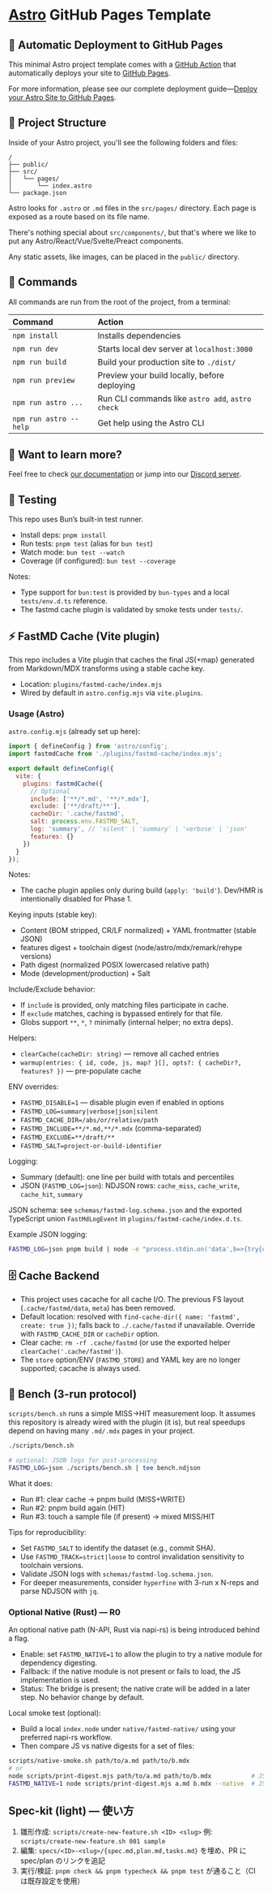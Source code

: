 # [Astro](https://astro.build) GitHub Pages Template

## 🤖 Automatic Deployment to GitHub Pages

This minimal Astro project template comes with a [GitHub Action](https://github.com/features/actions) that automatically deploys your site to [GitHub Pages](https://pages.github.com/).

For more information, please see our complete deployment guide—[Deploy your Astro Site to GitHub Pages](https://docs.astro.build/en/guides/deploy/github/).

## 🚀 Project Structure

Inside of your Astro project, you'll see the following folders and files:

```
/
├── public/
├── src/
│   └── pages/
│       └── index.astro
└── package.json
```

Astro looks for `.astro` or `.md` files in the `src/pages/` directory. Each page is exposed as a route based on its file name.

There's nothing special about `src/components/`, but that's where we like to put any Astro/React/Vue/Svelte/Preact components.

Any static assets, like images, can be placed in the `public/` directory.

## 🧞 Commands

All commands are run from the root of the project, from a terminal:

| Command                | Action                                           |
| :--------------------- | :----------------------------------------------- |
| `npm install`          | Installs dependencies                            |
| `npm run dev`          | Starts local dev server at `localhost:3000`      |
| `npm run build`        | Build your production site to `./dist/`          |
| `npm run preview`      | Preview your build locally, before deploying     |
| `npm run astro ...`    | Run CLI commands like `astro add`, `astro check` |
| `npm run astro --help` | Get help using the Astro CLI                     |

## 👀 Want to learn more?

Feel free to check [our documentation](https://docs.astro.build) or jump into our [Discord server](https://astro.build/chat).

## 🧪 Testing

This repo uses Bun’s built-in test runner.

- Install deps: `pnpm install`
- Run tests: `pnpm test` (alias for `bun test`)
- Watch mode: `bun test --watch`
- Coverage (if configured): `bun test --coverage`

Notes:
- Type support for `bun:test` is provided by `bun-types` and a local `tests/env.d.ts` reference.
- The fastmd cache plugin is validated by smoke tests under `tests/`.

## ⚡ FastMD Cache (Vite plugin)

This repo includes a Vite plugin that caches the final JS(+map) generated from Markdown/MDX transforms using a stable cache key.

- Location: `plugins/fastmd-cache/index.mjs`
- Wired by default in `astro.config.mjs` via `vite.plugins`.

### Usage (Astro)

`astro.config.mjs` (already set up here):

```js
import { defineConfig } from 'astro/config';
import fastmdCache from './plugins/fastmd-cache/index.mjs';

export default defineConfig({
  vite: {
    plugins: fastmdCache({
      // Optional
      include: ['**/*.md', '**/*.mdx'],
      exclude: ['**/draft/**'],
      cacheDir: '.cache/fastmd',
      salt: process.env.FASTMD_SALT,
      log: 'summary', // 'silent' | 'summary' | 'verbose' | 'json'
      features: {}
    })
  }
});
```

Notes:
- The cache plugin applies only during build (`apply: 'build'`). Dev/HMR is intentionally disabled for Phase 1.

Keying inputs (stable key):
- Content (BOM stripped, CR/LF normalized) + YAML frontmatter (stable JSON)
- features digest + toolchain digest (node/astro/mdx/remark/rehype versions)
- Path digest (normalized POSIX lowercased relative path)
- Mode (development/production) + Salt

Include/Exclude behavior:
- If `include` is provided, only matching files participate in cache.
- If `exclude` matches, caching is bypassed entirely for that file.
- Globs support `**`, `*`, `?` minimally (internal helper; no extra deps).

Helpers:
- `clearCache(cacheDir: string)` — remove all cached entries
- `warmup(entries: { id, code, js, map? }[], opts?: { cacheDir?, features? })` — pre-populate cache

ENV overrides:
- `FASTMD_DISABLE=1` — disable plugin even if enabled in options
- `FASTMD_LOG=summary|verbose|json|silent`
- `FASTMD_CACHE_DIR=/abs/or/relative/path`
- `FASTMD_INCLUDE=**/*.md,**/*.mdx` (comma-separated)
- `FASTMD_EXCLUDE=**/draft/**`
- `FASTMD_SALT=project-or-build-identifier`

Logging:
- Summary (default): one line per build with totals and percentiles
- JSON (`FASTMD_LOG=json`): NDJSON rows: `cache_miss`, `cache_write`, `cache_hit`, `summary`

JSON schema: see `schemas/fastmd-log.schema.json` and the exported TypeScript union `FastMdLogEvent` in `plugins/fastmd-cache/index.d.ts`.

Example JSON logging:

```bash
FASTMD_LOG=json pnpm build | node -e "process.stdin.on('data',b=>{try{const o=JSON.parse(b);if(o.evt==='summary')console.log(o)}catch{}})"
```

## 🗄️ Cache Backend

- This project uses cacache for all cache I/O. The previous FS layout (`.cache/fastmd/data`, `meta`) has been removed.
- Default location: resolved with `find-cache-dir({ name: 'fastmd', create: true })`; falls back to `./.cache/fastmd` if unavailable. Override with `FASTMD_CACHE_DIR` or `cacheDir` option.
- Clear cache: `rm -rf .cache/fastmd` (or use the exported helper `clearCache('.cache/fastmd')`).
- The `store` option/ENV (`FASTMD_STORE`) and YAML key are no longer supported; cacache is always used.

## 🔬 Bench (3-run protocol)

`scripts/bench.sh` runs a simple MISS→HIT measurement loop. It assumes this repository is already wired with the plugin (it is), but real speedups depend on having many `.md/.mdx` pages in your project.

```bash
./scripts/bench.sh

# optional: JSON logs for post-processing
FASTMD_LOG=json ./scripts/bench.sh | tee bench.ndjson
```

What it does:
- Run #1: clear cache → pnpm build (MISS+WRITE)
- Run #2: pnpm build again (HIT)
- Run #3: touch a sample file (if present) → mixed MISS/HIT

Tips for reproducibility:
- Set `FASTMD_SALT` to identify the dataset (e.g., commit SHA).
- Use `FASTMD_TRACK=strict|loose` to control invalidation sensitivity to toolchain versions.
- Validate JSON logs with `schemas/fastmd-log.schema.json`.
- For deeper measurements, consider `hyperfine` with 3-run x N-reps and parse NDJSON with `jq`.

### Optional Native (Rust) — R0

An optional native path (N-API, Rust via napi-rs) is being introduced behind a flag.

- Enable: set `FASTMD_NATIVE=1` to allow the plugin to try a native module for dependency digesting.
- Fallback: if the native module is not present or fails to load, the JS implementation is used.
- Status: The bridge is present; the native crate will be added in a later step. No behavior change by default.

Local smoke test (optional):
- Build a local `index.node` under `native/fastmd-native/` using your preferred napi-rs workflow.
- Then compare JS vs native digests for a set of files:

```bash
scripts/native-smoke.sh path/to/a.md path/to/b.mdx
# or
node scripts/print-digest.mjs path/to/a.md path/to/b.mdx           # JS digest only
FASTMD_NATIVE=1 node scripts/print-digest.mjs a.md b.mdx --native  # JS vs Native, compare
```

## Spec-kit (light) — 使い方

1. 雛形作成: `scripts/create-new-feature.sh <ID> <slug>` 例: `scripts/create-new-feature.sh 001 sample`
2. 編集: `specs/<ID>-<slug>/{spec.md,plan.md,tasks.md}` を埋め、PR に spec/plan のリンクを追記
3. 実行/検証: `pnpm check && pnpm typecheck && pnpm test` が通ること（CI は既存設定を使用）
